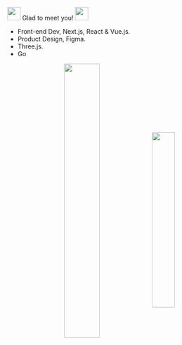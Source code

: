  <img src="https://emojis.slackmojis.com/emojis/images/1492722354/2080/love.gif?1492722354" width="30"/> Glad to meet you! <img src="https://emojis.slackmojis.com/emojis/images/1613285697/12806/meow_attention.png?1613285697" width="30"/>

- Front-end Dev, Next.js, React & Vue.js.
- Product Design, Figma.
- Three.js.
- Go

<p align="center">
  <img align="center" src="https://ghrm.vercel.app/api?username=arooe&count_private=true&show_icons=true&include_all_commits=true&hide_border=true&hide_title=true&rank_icon=percentile" width="40%"/>

  <img align="center" src="https://ghrm.vercel.app/api/top-langs/?username=arooe&langs_count=6&hide_title=true&hide_border=true&layout=compact" width="32%" />
</p>
